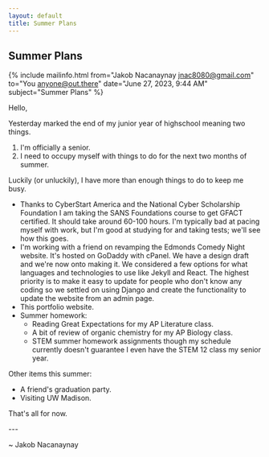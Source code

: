 ```yaml
---
layout: default
title: Summer Plans
---
```


## Summer Plans

{% include mailinfo.html from="Jakob Nacanaynay <jnac8080@gmail.com>" to="You <anyone@out.there>" date="June 27, 2023, 9:44 AM" subject="Summer Plans" %}

Hello,

Yesterday marked the end of my junior year of highschool meaning two things.

1. I'm officially a senior.
2. I need to occupy myself with things to do for the next two months of summer.

Luckily (or unluckily), I have more than enough things to do to keep me busy.

- Thanks to CyberStart America and the National Cyber Scholarship Foundation I am taking the SANS Foundations course to get GFACT certified. It should take around 60-100 hours. I'm typically bad at pacing myself with work, but I'm good at studying for and taking tests; we'll see how this goes.
- I'm working with a friend on revamping the Edmonds Comedy Night website. It's hosted on GoDaddy with cPanel. We have a design draft and we're now onto making it. We considered a few options for what languages and technologies to use like Jekyll and React. The highest priority is to make it easy to update for people who don't know any coding so we settled on using Django and create the functionality to update the website from an admin page.
- This portfolio website.
- Summer homework:
    - Reading Great Expectations for my AP Literature class.
    - A bit of review of organic chemistry for my AP Biology class.
    - STEM summer homework assignments though my schedule currently doesn't guarantee I even have the STEM 12 class my senior year.

Other items this summer:

- A friend's graduation party.
- Visiting UW Madison.

That's all for now.

\-\-\-

~ Jakob Nacanaynay
